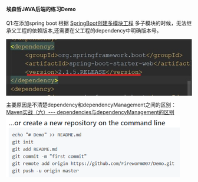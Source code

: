 #### 埃森哲JAVA后端的练习Demo
Q1:在添加spring boot 根据
[SpringBoot创建多模块工程](https://blog.csdn.net/qq_39839075/article/details/83311925)
多子模块的时候，无法继承父工程的依赖版本,还需要在父工程的dependency中明确版本号。  

<img src="https://github.com/Fireworm007/picture/blob/master/images/SharedScreenshot0.jpg?raw=true" div align=center />

主要原因是不清楚dependency和dependencyManagement之间的区别：
[Maven实战（六）--- dependencies与dependencyManagement的区别](https://blog.csdn.net/liutengteng130/article/details/46991829)
![](.README_images/dff3342e.png)
